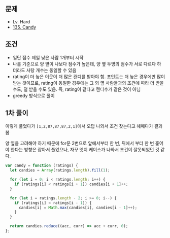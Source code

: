 ## 문제

- Lv. Hard
- [135. Candy](https://leetcode.com/problems/candy/description/?envType=study-plan-v2&envId=top-interview-150)

## 조건

- 일단 점수 제일 낮은 사람 1개부터 시작
- 나를 기준으로 양 옆이 나보다 점수가 높은데, 양 옆 두명의 점수가 서로 다르다 하더라도 사탕 개수는 동일할 수 있음
- rating이 더 높은 이웃이 더 많은 캔디를 받아야 함. 포인트는 더 높은 경우에만 많이 받는 것이므로, rating이 동일한 경우에는 그 외 옆 사람들과의 조건에 따라 더 받을 수도, 덜 받을 수도 있음. 즉, rating이 같다고 캔디수가 같은 것이 아님
- greedy 방식으로 풀이

## 1차 풀이

이렇게 풀었다가 `[1,2,87,87,87,2,1]`에서 오답 나와서 조건 찾는다고 헤매다가 결과 봄

양 옆을 고려해야 하기 때문에 for문 2번으로 앞에서부터 한 번, 뒤에서 부터 한 번 훑어야 한다는 방향은 잡아서 풀었으나, 자꾸 엣지 케이스가 나와서 조건이 잘못되었던 것 같다.

```js
var candy = function (ratings) {
  let candies = Array(ratings.length).fill(1);

  for (let i = 0; i < ratings.length; i++) {
    if (ratings[i] < ratings[i + 1]) candies[i + 1]++;
  }

  for (let i = ratings.length - 2; i >= 0; i--) {
    if (ratings[i] < ratings[i - 1]) {
      candies[i] = Math.max(candies[i], candies[i - 1]++);
    }
  }

  return candies.reduce((acc, curr) => acc + curr, 0);
};
```
